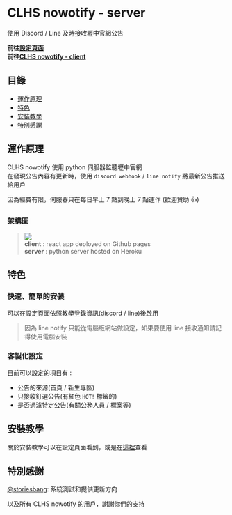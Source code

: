 # CLHS nowotify - server

使用 Discord / Line 及時接收壢中官網公告

**前往[設定頁面][clhs_nowotify]**  
**前往[CLHS nowotify - client][repo_client]**

## 目錄

- [運作原理](#theory)
- [特色](#features)
- [安裝教學](#tutorial)
- [特別感謝](#credit)

## 運作原理<a id="theory"></a>

CLHS nowotify 使用 python 伺服器監聽壢中官網  
在發現公告內容有更新時，使用 `discord webhook` / `line notify` 將最新公告推送給用戶

因為經費有限，伺服器只在每日早上 7 點到晚上 7 點運作 (歡迎贊助 👍)

### 架構圖

> ![](https://i.imgur.com/dPgNcP8.png)  
> **client** : react app deployed on Github pages  
> **server** : python server hosted on Heroku

## 特色<a id="features"></a>

### 快速、簡單的安裝

可以在[設定頁面][clhs_nowotify]依照教學登錄資訊(discord / line)後啟用

> 因為 line notify 只能從電腦版網站做設定，如果要使用 line 接收通知請記得使用電腦安裝

### 客製化設定

目前可以設定的項目有 :

- 公告的來源(首頁 / 新生專區)
- 只接收釘選公告(有紅色 `HOT!` 標籤的)
- 是否過濾特定公告(有關公務人員 / 標案等)

## 安裝教學<a id="tutorial"></a>

關於安裝教學可以在設定頁面看到，或是在[這裡][repo_client]查看

## 特別感謝<a id="credit"></a>

[@storiesbang][@storiesbang]: 系統測試和提供更新方向

以及所有 CLHS nowotify 的用戶，謝謝你們的支持

[clhs_nowotify]: https://bwsix.github.io/CLHS-nowotify/
[repo_client]: https://github.com/BWsix/CLHS-nowotify
[@storiesbang]: https://github.com/storiesbang
